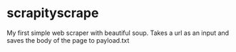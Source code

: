 # scrapityscrape
My first simple web scraper with beautiful soup. Takes a url as an input and saves the body of the page to payload.txt
